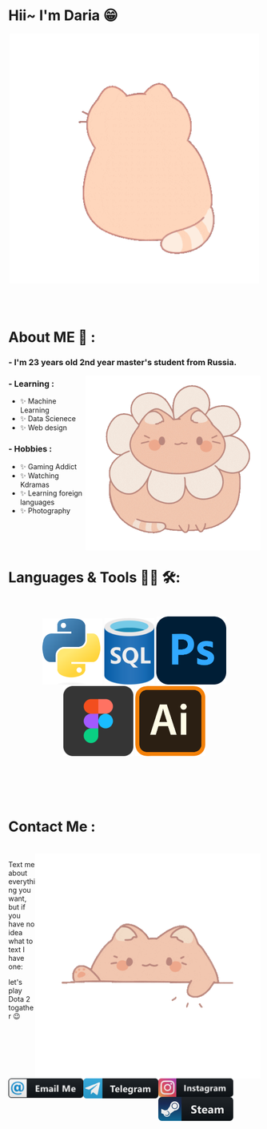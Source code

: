 # Hii~ I'm Daria 😁

<div align="center">
<img hight="200" width="500" alt="GIF" align="center" src="https://github.com/darya0daria/darya0daria/blob/main/assets/hi.gif">
</div>

</br>
</br>
</br>

# About ME 💬 :

### - I'm 23 years  old 2nd year master's student from Russia.

<img hight="300" width="350" alt="GIF" align="right" src="https://github.com/darya0daria/darya0daria/blob/main/assets/about%20me.gif">

### - Learning :
- ✨ Machine Learning
- ✨ Data Scienece 
- ✨ Web design  

### - Hobbies : 
- ✨ Gaming Addict
- ✨ Watching Kdramas
- ✨ Learning foreign languages
- ✨ Photography

</br>
</br>
</br>

# Languages & Tools 👨‍💻 🛠:
</br>

<p align="center">

<!-- For more icons please follow  https://github.com/MikeCodesDotNET/ColoredBadges -->
<img src="https://github.com/darya0daria/darya0daria/blob/main/assets/python.png" alt="python" width="120" hight="50">
<img src="https://github.com/darya0daria/darya0daria/blob/main/assets/sql.png" alt="java"  width="100" hight="50">
<img src="https://github.com/darya0daria/darya0daria/blob/main/assets/ps.png" alt="AI" width="140" hight="55">
<img src="https://github.com/darya0daria/darya0daria/blob/main/assets/figma.png" alt="bash" width="140" hight="45">
<img src="https://github.com/darya0daria/darya0daria/blob/main/assets/ai.png" alt="datascience" width="140" hight="2">
</br>


</br>



</p>
</br>
</br>
</br>

# Contact Me :

<p>
 </br>


<img hight="320" width="450" align="right" alt="GIF" src="https://github.com/darya0daria/darya0daria/blob/main/assets/contact%20me.gif">


Text me about everything you want, but if you have no idea what to text I have one:

let's play Dota 2 togather 😉


<a href="mailto:daria.akimova@mail.ru">
 <img align="left" alt="Gmail" width="150" hight="100" src="https://github.com/darya0daria/darya0daria/blob/main/assets/email_me.png" />
</a>
<a href="https://t.me/darya0daria">
  <img align="left" alt="Linkedin" width="150" hight="100" src="https://github.com/darya0daria/darya0daria/blob/main/assets/telegram.png" />
</br>
</br>
</br>
</a>
<a href="https://instagram.com/darya0daria?igshid=YmMyMTA2M2Y=">
  <img align="left" alt=" Reddit" width="150" hight="100" src="https://github.com/darya0daria/darya0daria/blob/main/assets/instagram.png" />
</a>
<a href="https://steamcommunity.com/profiles/76561199436391106/">
  <img align="left" alt="Steam" width="150" hight="100" src="https://github.com/darya0daria/darya0daria/blob/main/assets/steam.png" />
</a>
 </p>
 

</br>
</br>
</br>
</br>
</br>
</br>
</br>







<!--
**darya0daria/darya0daria** is a ✨ _special_ ✨ repository because its `README.md` (this file) appears on your GitHub profile.

Here are some ideas to get you started:


